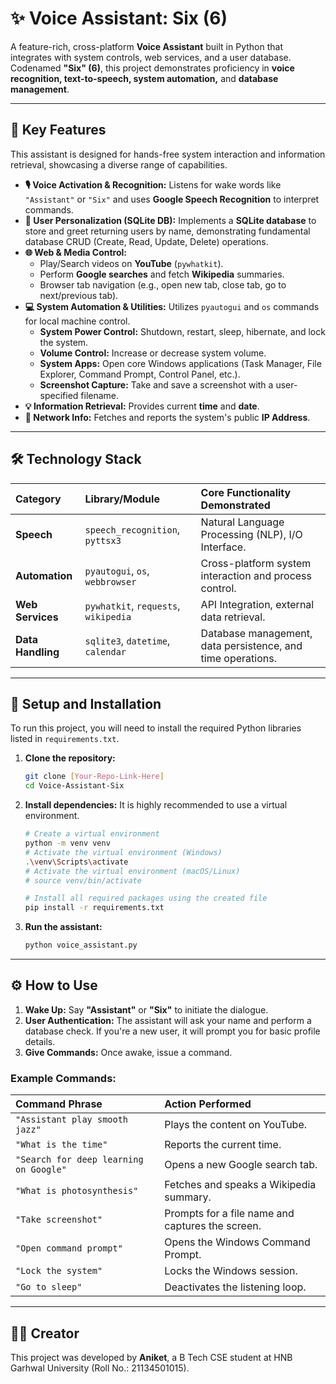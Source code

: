 # ✨ Voice Assistant: Six (6)

A feature-rich, cross-platform **Voice Assistant** built in Python that integrates with system controls, web services, and a user database. Codenamed **"Six" (6)**, this project demonstrates proficiency in **voice recognition, text-to-speech, system automation,** and **database management**.

---

## 🚀 Key Features

This assistant is designed for hands-free system interaction and information retrieval, showcasing a diverse range of capabilities.

* **🎙️ Voice Activation & Recognition:** Listens for wake words like `"Assistant"` or `"Six"` and uses **Google Speech Recognition** to interpret commands.
* **👤 User Personalization (SQLite DB):** Implements a **SQLite database** to store and greet returning users by name, demonstrating fundamental database CRUD (Create, Read, Update, Delete) operations.
* **🌐 Web & Media Control:**
    * Play/Search videos on **YouTube** (`pywhatkit`).
    * Perform **Google searches** and fetch **Wikipedia** summaries.
    * Browser tab navigation (e.g., open new tab, close tab, go to next/previous tab).
* **💻 System Automation & Utilities:** Utilizes `pyautogui` and `os` commands for local machine control.
    * **System Power Control:** Shutdown, restart, sleep, hibernate, and lock the system.
    * **Volume Control:** Increase or decrease system volume.
    * **System Apps:** Open core Windows applications (Task Manager, File Explorer, Command Prompt, Control Panel, etc.).
    * **Screenshot Capture:** Take and save a screenshot with a user-specified filename.
* **💡 Information Retrieval:** Provides current **time** and **date**.
* **📡 Network Info:** Fetches and reports the system's public **IP Address**.

---

## 🛠️ Technology Stack

| Category | Library/Module | Core Functionality Demonstrated |
| :--- | :--- | :--- |
| **Speech** | `speech_recognition`, `pyttsx3` | Natural Language Processing (NLP), I/O Interface. |
| **Automation** | `pyautogui`, `os`, `webbrowser` | Cross-platform system interaction and process control. |
| **Web Services** | `pywhatkit`, `requests`, `wikipedia` | API Integration, external data retrieval. |
| **Data Handling** | `sqlite3`, `datetime`, `calendar` | Database management, data persistence, and time operations. |

---

## 🔧 Setup and Installation

To run this project, you will need to install the required Python libraries listed in `requirements.txt`.

1.  **Clone the repository:**
    ```bash
    git clone [Your-Repo-Link-Here]
    cd Voice-Assistant-Six
    ```

2.  **Install dependencies:**
    It is highly recommended to use a virtual environment.

    ```bash
    # Create a virtual environment
    python -m venv venv
    # Activate the virtual environment (Windows)
    .\venv\Scripts\activate
    # Activate the virtual environment (macOS/Linux)
    # source venv/bin/activate

    # Install all required packages using the created file
    pip install -r requirements.txt
    ```

3.  **Run the assistant:**
    ```bash
    python voice_assistant.py 
    ```

---

## ⚙️ How to Use

1.  **Wake Up:** Say **"Assistant"** or **"Six"** to initiate the dialogue.
2.  **User Authentication:** The assistant will ask your name and perform a database check. If you're a new user, it will prompt you for basic profile details.
3.  **Give Commands:** Once awake, issue a command.

### Example Commands:

| Command Phrase | Action Performed |
| :--- | :--- |
| `"Assistant play smooth jazz"` | Plays the content on YouTube. |
| `"What is the time"` | Reports the current time. |
| `"Search for deep learning on Google"` | Opens a new Google search tab. |
| `"What is photosynthesis"` | Fetches and speaks a Wikipedia summary. |
| `"Take screenshot"` | Prompts for a file name and captures the screen. |
| `"Open command prompt"` | Opens the Windows Command Prompt. |
| `"Lock the system"` | Locks the Windows session. |
| `"Go to sleep"` | Deactivates the listening loop. |

---

## 🧑‍💻 Creator

This project was developed by **Aniket**, a B Tech CSE student at HNB Garhwal University (Roll No.: 21134501015).

